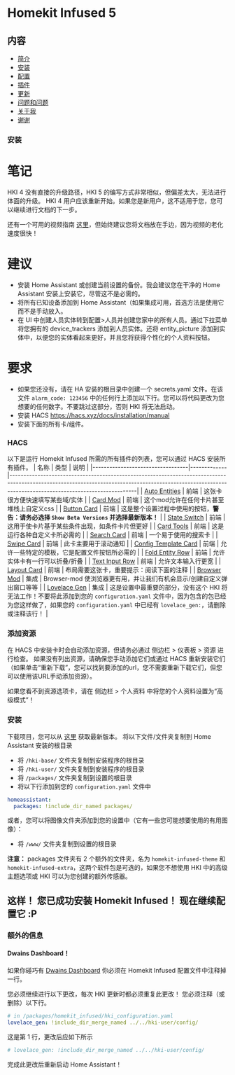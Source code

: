 # Homekit Infused 5

## 内容
- [简介](index.md)
- [安装](installation.md)
- [配置](configuration.md)
- [插件](addons.md)
- [更新](updates.md)
- [问题和问题](issues.md)
- [关于我](about.md)
- [谢谢](thanks.md)

### 安装
# 笔记
HKI 4 没有直接的升级路径，HKI 5 的编写方式非常相似，但偏差太大，无法进行体面的升级。 HKI 4 用户应该重新开始。如果您是新用户，这不适用于您，您可以继续进行文档的下一步。

还有一个可用的视频指南 [这里](https://www.youtube.com/playlist?list=PLezjWQmPsNpF9zNbWAXfm3mcnDwFYLdpT)，但始终建议您将文档放在手边，因为视频的老化速度很快！

# 建议
- 安装 Home Assistant 或创建当前设置的备份。我会建议您在干净的 Home Assistant 安装上安装它，尽管这不是必需的。
- 将所有已知设备添加到 Home Assistant（如果集成可用，首选方法是使用它而不是手动放入。
- 在 UI 中创建人员实体转到配置>人员并创建您家中的所有人员。通过下拉菜单将您拥有的 device_trackers 添加到人员实体。还将 entity_picture 添加到实体中，以便您的实体看起来更好，并且您将获得个性化的个人资料按钮。

# 要求
- 如果您还没有，请在 HA 安装的根目录中创建一个 secrets.yaml 文件。在该文件 `alarm_code: 123456` 中的任何行上添加以下行。您可以将代码更改为您想要的任何数字。不要跳过这部分，否则 HKI 将无法启动。
- 安装 HACS https://hacs.xyz/docs/installation/manual
- 安装下面的所有卡/组件。

### HACS
以下是运行 Homekit Infused 所需的所有插件的列表，您可以通过 HACS 安装所有插件。
| 名称 | 类型  | 说明 |
|----------------------------------|-------------|---------------------------------------------------------------------------------------------------------------------------------------------------------------------------------------------------------|
| [Auto Entities](https://github.com/thomasloven/lovelace-auto-entities) | 前端 | 这张卡很方便快速填写某些域/实体 |
| [Card Mod](https://github.com/thomasloven/lovelace-card-mod) | 前端 | 这个mod允许在任何卡片甚至堆栈上自定义css |
| [Button Card](https://github.com/custom-cards/button-card) | 前端 | 这是整个设置过程中使用的按钮，**警告：请务必选择 `Show Beta Versions` 并选择最新版本！** |
| [State Switch](https://github.com/thomasloven/lovelace-state-switch) | 前端 | 这用于使卡片基于某些条件出现，如条件卡片但更好 |
| [Card Tools](https://github.com/thomasloven/lovelace-card-tools) | 前端 | 这是运行各种自定义卡所必需的 |
| [Search Card](https://github.com/postlund/search-card) | 前端 | 一个易于使用的搜索卡 |
| [Swipe Card](https://github.com/bramkragten/swipe-card) | 前端 | 此卡主要用于滚动通知 |
| [Config Template Card](https://github.com/iantrich/config-template-card) | 前端 | 允许一些特定的模板，它是配置文件按钮所必需的 |
| [Fold Entity Row](https://github.com/thomasloven/lovelace-fold-entity-row) | 前端 | 允许实体卡有一行可以折叠/折叠 |
| [Text Input Row](https://github.com/gadgetchnnel/lovelace-text-input-row/) | 前端 | 允许文本输入行更宽 |
| [Layout Card](https://github.com/thomasloven/lovelace-layout-card) | 前端 | 布局需要这张卡，重要提示：阅读下面的注释 |
| [Browser Mod](https://github.com/thomasloven/hass-browser_mod) | 集成 | Browser-mod 使浏览器更有用，并让我们有机会显示/创建自定义弹出窗口等等 |
| [Lovelace Gen](https://github.com/thomasloven/hass-lovelace_gen) | 集成 | 这是设置中最重要的部分，没有这个 HKI 将无法工作！不要将此添加到您的 `configuration.yaml` 文件中，因为包含的包已经为您这样做了，如果您的 `configuration.yaml` 中已经有 `lovelace_gen:`，请删除或注释该行！ |
### 添加资源
在 HACS 中安装卡时会自动添加资源，但请务必通过 侧边栏 > 仪表板 > 资源 进行检查。 如果没有列出资源，请确保您手动添加它们或通过 HACS 重新安装它们（如果单击“重新下载”，您可以找到要添加的url，您不需要重新下载它们，但您可以使用该URL手动添加资源）。

如果您看不到资源选项卡，请在 侧边栏 > 个人资料 中将您的个人资料设置为“高级模式”！

### 安装
下载项目，您可以从 [这里](https://github.com/jimz011/homekit-infused/releases) 获取最新版本。
将以下文件/文件夹复制到 Home Assistant 安装的根目录

- 将 `/hki-base/` 文件夹复制到安装程序的根目录
- 将 `/hki-user/` 文件夹复制到安装程序的根目录
- 将 `/packages/` 文件夹复制到设置的根目录
- 将以下行添加到您的 `configuration.yaml` 文件中

```yaml
homeassistant:
  packages: !include_dir_named packages/
```

或者，您可以将图像文件夹添加到您的设置中（它有一些您可能想要使用的有用图像）：
- 将 `/www/` 文件夹复制到设置的根目录

**注意：** packages 文件夹有 2 个额外的文件夹，名为 `homekit-infused-theme` 和 `homekit-infused-extra`，这两个软件包是可选的，如果您不想使用 HKI 中的高级主题选项或 HKI 可以为您创建的额外传感器。

## 这样！ 您已成功安装 Homekit Infused！ 现在继续配置它 :P

### 额外的信息
#### Dwains Dashboard！

如果你碰巧有 [Dwains Dashboard](https://github.com/dwainscheeren/dwains-lovelace-dashboard) 你必须在 Homekit Infused 配置文件中注释掉一行。

您必须继续进行以下更改，每次 HKI 更新时都必须重复此更改！ 您必须注释（或删除）以下行。
```yaml
# in /packages/homekit_infused/hki_configuration.yaml
lovelace_gen: !include_dir_merge_named ../../hki-user/config/
```

这是第 1 行，更改后应如下所示

```yaml
# lovelace_gen: !include_dir_merge_named ../../hki-user/config/
```

完成此更改后重新启动 Home Assistant！
